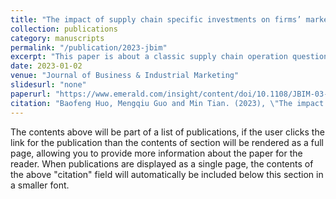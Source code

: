 ```yaml
---
title: "The impact of supply chain specific investments on firms’ market performance: the mediating role of innovation"
collection: publications
category: manuscripts
permalink: "/publication/2023-jbim"
excerpt: "This paper is about a classic supply chain operation question: will specific investments to customers bring good results?"
date: 2023-01-02
venue: "Journal of Business & Industrial Marketing"
slidesurl: "none"
paperurl: "https://www.emerald.com/insight/content/doi/10.1108/JBIM-03-2021-0162/full/html"
citation: "Baofeng Huo, Mengqiu Guo and Min Tian. (2023), \"The impact of supply chain specific investments on firms’ market performance: the mediating role of innovation\", Journal of Business & Industrial Marketing, Vol. 38 No. 1, pp. 208-222. https://doi.org/10.1108/JBIM-03-2021-0162."
---
```


The contents above will be part of a list of publications, if the user clicks the link for the publication than the contents of section will be rendered as a full page, allowing you to provide more information about the paper for the reader. When publications are displayed as a single page, the contents of the above "citation" field will automatically be included below this section in a smaller font.
